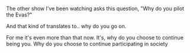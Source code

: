 The other show I've been watching asks this question, 
"Why do you pilot the Evas?"

And that kind of translates to.. why do you go on.

For me it's even more than that now. It's, why do you choose to continue being you. Why do you choose to continue participating in society
